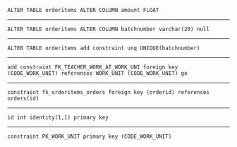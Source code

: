     ALTER TABLE orderitems ALTER COLUMN amount FLOAT
--------------------------------------------------------------------------------
    ALTER TABLE orderitems ALTER COLUMN batchnumber varchar(20) null
--------------------------------------------------------------------------------
    ALTER TABLE orderitems add constraint unq UNIQUE(batchnumber)
--------------------------------------------------------------------------------


    add constraint FK_TEACHER_WORK_AT_WORK_UNI foreign key (CODE_WORK_UNIT) references WORK_UNIT (CODE_WORK_UNIT) go
-------------------------------------------------------------------------------
    constraint fk_orderitems_orders foreign key (orderid) references orders(id)
-------------------------------------------------------------------------------
    id int identity(1,1) primary key
-------------------------------------------------------------------------------
    constraint PK_WORK_UNIT primary key (CODE_WORK_UNIT)
